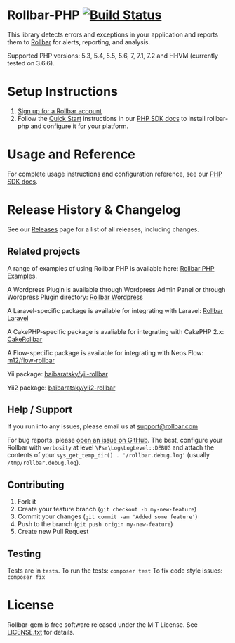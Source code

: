 # Rollbar-PHP [![Build Status](https://api.travis-ci.org/rollbar/rollbar-php.png)](https://travis-ci.org/rollbar/rollbar-php)

This library detects errors and exceptions in your application and reports them to [Rollbar](https://rollbar.com) for alerts, reporting, and analysis.

Supported PHP versions: 5.3, 5.4, 5.5, 5.6, 7, 7.1, 7.2 and HHVM (currently tested on 3.6.6).

# Setup Instructions

1. [Sign up for a Rollbar account](https://rollbar.com/signup)
2. Follow the [Quick Start](https://docs.rollbar.com/v1.0.0/docs/php#section-quick-start) instructions in our [PHP SDK docs](https://docs.rollbar.com/docs/php) to install rollbar-php and configure it for your platform.

# Usage and Reference

For complete usage instructions and configuration reference, see our [PHP SDK docs](https://docs.rollbar.com/docs/php).
  
# Release History & Changelog

See our [Releases](https://github.com/rollbar/rollbar-php/releases) page for a list of all releases, including changes.

## Related projects

A range of examples of using Rollbar PHP is available here: [Rollbar PHP Examples](https://github.com/rollbar/rollbar-php-examples).

A Wordpress Plugin is available through Wordpress Admin Panel or through Wordpress Plugin directory: [Rollbar Wordpress](https://wordpress.org/plugins/rollbar/)

A Laravel-specific package is available for integrating with Laravel: [Rollbar Laravel](https://github.com/rollbar/rollbar-php-laravel)

A CakePHP-specific package is avaliable for integrating with CakePHP 2.x:
[CakeRollbar](https://github.com/tranfuga25s/CakeRollbar)

A Flow-specific package is available for integrating with Neos Flow: [m12/flow-rollbar](https://packagist.org/packages/m12/flow-rollbar)

Yii package: [baibaratsky/yii-rollbar](https://github.com/baibaratsky/yii-rollbar)

Yii2 package: [baibaratsky/yii2-rollbar](https://github.com/baibaratsky/yii2-rollbar)

## Help / Support

If you run into any issues, please email us at [support@rollbar.com](mailto:support@rollbar.com)

For bug reports, please [open an issue on GitHub](https://github.com/rollbar/rollbar-php/issues/new).
The best, configure your Rollbar with `verbosity` at level `\Psr\Log\LogLevel::DEBUG` and attach
the contents of your `sys_get_temp_dir() . '/rollbar.debug.log'` (usually `/tmp/rollbar.debug.log`).

## Contributing

1. Fork it
2. Create your feature branch (`git checkout -b my-new-feature`)
3. Commit your changes (`git commit -am 'Added some feature'`)
4. Push to the branch (`git push origin my-new-feature`)
5. Create new Pull Request

## Testing
Tests are in `tests`.
To run the tests: `composer test`
To fix code style issues: `composer fix`

# License
Rollbar-gem is free software released under the MIT License. See [LICENSE.txt](LICENSE.txt) for details.
